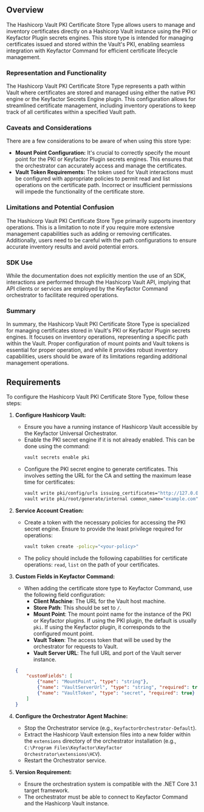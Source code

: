 ## Overview

The Hashicorp Vault PKI Certificate Store Type allows users to manage and inventory certificates directly on a Hashicorp Vault instance using the PKI or Keyfactor Plugin secrets engines. This store type is intended for managing certificates issued and stored within the Vault's PKI, enabling seamless integration with Keyfactor Command for efficient certificate lifecycle management.

### Representation and Functionality

The Hashicorp Vault PKI Certificate Store Type represents a path within Vault where certificates are stored and managed using either the native PKI engine or the Keyfactor Secrets Engine plugin. This configuration allows for streamlined certificate management, including inventory operations to keep track of all certificates within a specified Vault path.

### Caveats and Considerations

There are a few considerations to be aware of when using this store type:

- **Mount Point Configuration:** It's crucial to correctly specify the mount point for the PKI or Keyfactor Plugin secrets engines. This ensures that the orchestrator can accurately access and manage the certificates.
- **Vault Token Requirements:** The token used for Vault interactions must be configured with appropriate policies to permit read and list operations on the certificate path. Incorrect or insufficient permissions will impede the functionality of the certificate store.

### Limitations and Potential Confusion

The Hashicorp Vault PKI Certificate Store Type primarily supports inventory operations. This is a limitation to note if you require more extensive management capabilities such as adding or removing certificates. Additionally, users need to be careful with the path configurations to ensure accurate inventory results and avoid potential errors.

### SDK Use

While the documentation does not explicitly mention the use of an SDK, interactions are performed through the Hashicorp Vault API, implying that API clients or services are employed by the Keyfactor Command orchestrator to facilitate required operations.

### Summary

In summary, the Hashicorp Vault PKI Certificate Store Type is specialized for managing certificates stored in Vault's PKI or Keyfactor Plugin secrets engines. It focuses on inventory operations, representing a specific path within the Vault. Proper configuration of mount points and Vault tokens is essential for proper operation, and while it provides robust inventory capabilities, users should be aware of its limitations regarding additional management operations.

## Requirements

To configure the Hashicorp Vault PKI Certificate Store Type, follow these steps:

1. **Configure Hashicorp Vault:**
    - Ensure you have a running instance of Hashicorp Vault accessible by the Keyfactor Universal Orchestrator.
    - Enable the PKI secret engine if it is not already enabled. This can be done using the command:
      ```bash
      vault secrets enable pki
      ```
    - Configure the PKI secret engine to generate certificates. This involves setting the URL for the CA and setting the maximum lease time for certificates:
      ```bash
      vault write pki/config/urls issuing_certificates="http://127.0.0.1:8200/v1/pki/ca" crl_distribution_points="http://127.0.0.1:8200/v1/pki/crl"
      vault write pki/root/generate/internal common_name="example.com" ttl=8760h
      ```

2. **Service Account Creation:**
    - Create a token with the necessary policies for accessing the PKI secret engine. Ensure to provide the least privilege required for operations:
      ```bash
      vault token create -policy="<your-policy>"
      ```
    - The policy should include the following capabilities for certificate operations: `read`, `list` on the path of your certificates.

3. **Custom Fields in Keyfactor Command:**
    - When adding the certificate store type to Keyfactor Command, use the following field configuration:
      - **Client Machine**: The URL for the Vault host machine.
      - **Store Path**: This should be set to `/`.
      - **Mount Point**: The mount point name for the instance of the PKI or Keyfactor plugins. If using the PKI plugin, the default is usually `pki`. If using the Keyfactor plugin, it corresponds to the configured mount point.
      - **Vault Token**: The access token that will be used by the orchestrator for requests to Vault.
      - **Vault Server URL**: The full URL and port of the Vault server instance.

    ```json
    {
        "customFields": [
            {"name": "MountPoint", "type": "string"},
            {"name": "VaultServerUrl", "type": "string", "required": true},
            {"name": "VaultToken", "type": "secret", "required": true}
        ]
    }
    ```

4. **Configure the Orchestrator Agent Machine:**
    - Stop the Orchestrator service (e.g., `KeyfactorOrchestrator-Default`).
    - Extract the Hashicorp Vault extension files into a new folder within the `extensions` directory of the orchestrator installation (e.g., `C:\Program Files\Keyfactor\Keyfactor Orchestrator\extensions\HCV`).
    - Restart the Orchestrator service.

5. **Version Requirement:**
    - Ensure the orchestration system is compatible with the .NET Core 3.1 target framework.
    - The orchestrator must be able to connect to Keyfactor Command and the Hashicorp Vault instance.

